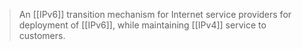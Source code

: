 > An [[IPv6]] transition mechanism for Internet service providers for deployment of [[IPv6]], while maintaining [[IPv4]] service to customers.